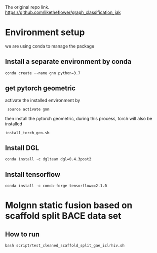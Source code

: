 The original repo link. https://github.com/liketheflower/graph_classification_jak

# Environment setup

we are using conda to manage the package

## Install a separate environment by conda

```
conda create --name gnn python=3.7
```

## get pytorch geometric

activate the installed environment by

```
 source activate gnn
```

then install the pytorch geometric, during this process, torch will also be installed

```
install_torch_geo.sh
```

## Install DGL

```
conda install -c dglteam dgl=0.4.3post2
```

## Install tensorflow

```
conda install -c conda-forge tensorflow==2.1.0
```

# Molgnn static fusion based on scaffold split BACE data set

## How to run

```
bash script/test_cleaned_scaffold_split_gae_iclrhiv.sh
```
